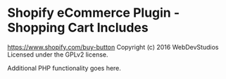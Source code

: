 # Shopify eCommerce Plugin - Shopping Cart Includes #
https://www.shopify.com/buy-button
Copyright (c) 2016 WebDevStudios
Licensed under the GPLv2 license.

Additional PHP functionality goes here.